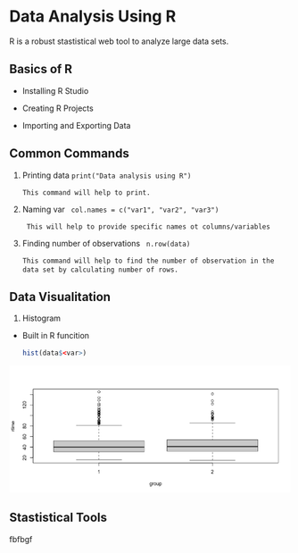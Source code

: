 # Data Analysis Using R

R is a robust stastistical web tool to analyze large data sets. 


## Basics of R

- Installing R Studio
  
- Creating R Projects
  
- Importing and Exporting Data
  

## Common Commands

1.  Printing data `print("Data analysis using R")`

        This command will help to print.

2. Naming var ` col.names = c("var1", "var2", "var3")`

        This will help to provide specific names ot columns/variables

3. Finding number of observations ` n.row(data)`

       This command will help to find the number of observation in the data set by calculating number of rows. 


   
## Data Visualitation

1. Histogram

- Built in R funcition
  ``` R
  hist(data$<var>)
  ```
![](/Rplot.png)
## Stastistical Tools
fbfbgf

